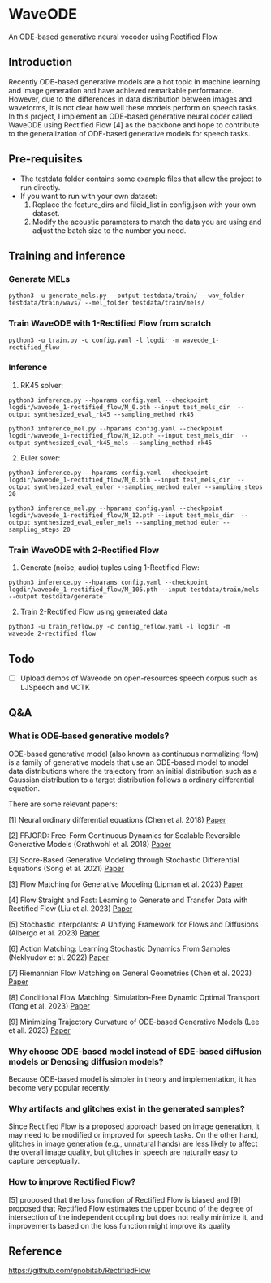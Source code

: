 # WaveODE
An ODE-based generative neural vocoder using Rectified Flow

## Introduction
Recently ODE-based generative models are a hot topic in machine learning and image generation and have achieved remarkable performance. However, due to the differences in data distribution between images and waveforms, it is not clear how well these models perform on speech tasks. In this project, I implement an ODE-based generative neural coder called WaveODE using Rectified Flow [4] as the backbone and hope to contribute to the generalization of ODE-based generative models for speech tasks.

## Pre-requisites
* The testdata folder contains some example files that allow the project to run directly.
* If you want to run with your own dataset:
  1. Replace the feature_dirs and fileid_list in config.json with your own dataset.
  2. Modify the acoustic parameters to match the data you are using and adjust the batch size to the number you need.

## Training and inference

### Generate MELs

```
python3 -u generate_mels.py --output testdata/train/ --wav_folder testdata/train/wavs/ --mel_folder testdata/train/mels/
```

### Train WaveODE with 1-Rectified Flow from scratch

```
python3 -u train.py -c config.yaml -l logdir -m waveode_1-rectified_flow
```

### Inference

1. RK45 solver: 

```
python3 inference.py --hparams config.yaml --checkpoint logdir/waveode_1-rectified_flow/M_0.pth --input test_mels_dir  --output synthesized_eval_rk45 --sampling_method rk45

python3 inference_mel.py --hparams config.yaml --checkpoint logdir/waveode_1-rectified_flow/M_12.pth --input test_mels_dir  --output synthesized_eval_rk45_mels --sampling_method rk45
```

2. Euler sover: 

```
python3 inference.py --hparams config.yaml --checkpoint logdir/waveode_1-rectified_flow/M_0.pth --input test_mels_dir  --output synthesized_eval_euler --sampling_method euler --sampling_steps 20

python3 inference_mel.py --hparams config.yaml --checkpoint logdir/waveode_1-rectified_flow/M_12.pth --input test_mels_dir  --output synthesized_eval_euler_mels --sampling_method euler --sampling_steps 20
```

### Train WaveODE with 2-Rectified Flow

1. Generate (noise, audio) tuples using 1-Rectified Flow: 

```
python3 inference.py --hparams config.yaml --checkpoint logdir/waveode_1-rectified_flow/M_105.pth --input testdata/train/mels  --output testdata/generate
```

2. Train 2-Rectified Flow using generated data

```
python3 -u train_reflow.py -c config_reflow.yaml -l logdir -m waveode_2-rectified_flow
```

## Todo

- [ ] Upload demos of Waveode on open-resources speech corpus such as LJSpeech and VCTK

## Q&A

### What is ODE-based generative models?

ODE-based generative model (also known as continuous normalizing flow) is a family of generative models that use an ODE-based model to model data distributions where the trajectory from an initial distribution such as a Gaussian distribution to a target distribution follows a ordinary differential equation. 

There are some relevant papers:

[1] Neural ordinary differential equations (Chen et al. 2018) [Paper](https://arxiv.org/abs/1806.07366)

[2] FFJORD: Free-Form Continuous Dynamics for Scalable Reversible Generative Models (Grathwohl et al. 2018) [Paper](https://arxiv.org/abs/1810.01367)

[3] Score-Based Generative Modeling through Stochastic Differential Equations (Song et al. 2021) [Paper](https://arxiv.org/abs/2011.13456)

[3] Flow Matching for Generative Modeling (Lipman et al. 2023) [Paper](https://openreview.net/forum?id=PqvMRDCJT9t)

[4] Flow Straight and Fast: Learning to Generate and Transfer Data with Rectified Flow (Liu et al. 2023) [Paper](https://openreview.net/forum?id=XVjTT1nw5z)

[5] Stochastic Interpolants: A Unifying Framework for Flows and Diffusions (Albergo et al. 2023) [Paper](https://arxiv.org/abs/2303.08797)

[6] Action Matching: Learning Stochastic Dynamics From Samples (Neklyudov et al. 2022) [Paper](https://arxiv.org/abs/2210.06662)

[7] Riemannian Flow Matching on General Geometries (Chen et al. 2023) [Paper](https://arxiv.org/abs/2302.03660)

[8] Conditional Flow Matching: Simulation-Free Dynamic Optimal Transport (Tong et al. 2023) [Paper](https://arxiv.org/abs/2302.00482)

[9] Minimizing Trajectory Curvature of ODE-based Generative Models (Lee et all. 2023) [Paper](https://arxiv.org/abs/2301.12003)


### Why choose ODE-based model instead of SDE-based diffusion models or Denosing diffusion models?

Because ODE-based model is simpler in theory and implementation, it has become very popular recently.

### Why artifacts and glitches exist in the generated samples?
Since Rectified Flow is a proposed approach based on image generation, it may need to be modified or improved for speech tasks. On the other hand, glitches in image generation (e.g., unnatural hands) are less likely to affect the overall image quality, but glitches in speech are naturally easy to capture perceptually.

### How to improve Rectified Flow?
[5] proposed that the loss function of Rectified Flow is biased and [9] proposed that Rectified Flow estimates the upper bound of the degree of intersection of the independent coupling but does not really minimize it, and improvements based on the loss function might improve its quality

## Reference
https://github.com/gnobitab/RectifiedFlow

